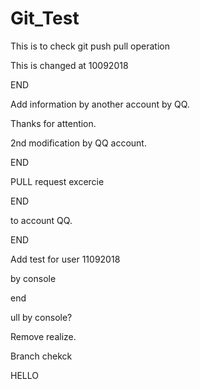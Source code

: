 # Git_Test
This is to check git push pull operation

This is changed at 10092018

END

Add information by another account by QQ.

Thanks for attention.

2nd modification by QQ account.

END



PULL request excercie


END


to account QQ.

END

Add test for user 11092018



by console

end

ull by console?

Remove realize.



Branch chekck



HELLO
